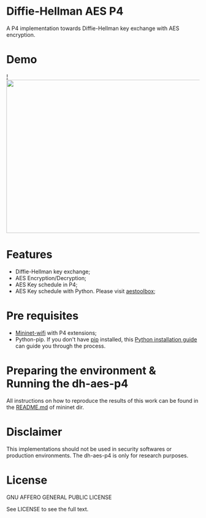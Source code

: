 
# Diffie-Hellman AES P4

A P4 implementation towards Diffie-Hellman key exchange with AES encryption.

# Demo

[!<img src="imgs/demo.png" width="700" height="400">](demo.p4)


# Features

* Diffie-Hellman key exchange;
* AES Encryption/Decryption;
* AES Key schedule in P4;
* AES Key schedule with Python. Please visit [aestoolbox](https://github.com/emdneto/aestoolbox);

# Pre requisites

* [Mininet-wifi](https://github.com/intrig-unicamp/mininet-wifi) with P4 extensions;
* Python-pip. If you don't have [pip](https://pip.pypa.io) installed, this [Python installation guide](http://docs.python-guide.org/en/latest/starting/installation/) can guide you through the process.

# Preparing the environment & Running the dh-aes-p4 

All instructions on how to reproduce the results of this work can be found in the [README.md](./mininet/README.md) of mininet dir. 


# Disclaimer

This implementations should not be used in security softwares or production environments. The dh-aes-p4 is only for research purposes.

# License

GNU AFFERO GENERAL PUBLIC LICENSE

See LICENSE to see the full text.
